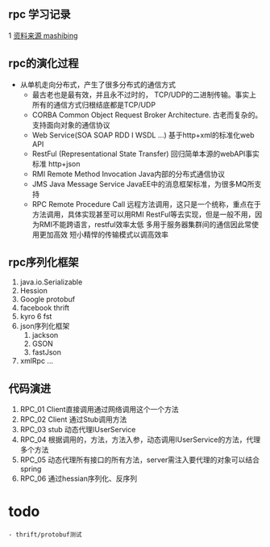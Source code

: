 ## rpc 学习记录
1 [资料来源 mashibing](https://www.ixigua.com/pseries/6837411755535106572_6837389894990430723/?logTag=eHDqXGMAI5QrVy3pUI-Ww)

## rpc的演化过程
- 从单机走向分布式，产生了很多分布式的通信方式
    - 最古老也是最有效，并且永不过时的， TCP/UDP的二进制传输。事实上所有的通信方式归根结底都是TCP/UDP 
    - CORBA Common Object Request Broker Architecture. 古老而复杂的。 支持面向对象的通信协议 
    - Web Service(SOA SOAP RDD  I WSDL ...)
    基于http+xml的标准化web API
    - RestFul (Representational State Transfer)
    回归简单本源的webAPI事实标准 http+json
    - RMI Remote Method Invocation
    Java内部的分布式通信协议
    - JMS Java Message Service
    JavaEE中的消息框架标准，为很多MQ所支持
    - RPC Remote Procedure Call
    远程方法调用，这只是一个统称，重点在于方法调用，具体实现甚至可以用RMI RestFul等去实现，但是一般不用，因为RMI不能跨语言，restful效率太低 多用于服务器集群间的通信因此常使用更加高效 短小精悍的传输模式以调高效率
 
 ## rpc序列化框架
 1. java.io.Serializable
 2. Hession
 3. Google protobuf
 4. facebook thrift
 5. kyro
 6 fst
 7. json序列化框架
    1. jackson
    2. GSON
    3. fastJson
 8. xmlRpc
 ...
 
## 代码演进
1. RPC_01 Client直接调用通过网络调用这个一个方法
2. RPC_02 Client 通过Stub调用方法
3. RPC_03 stub 动态代理IUserService
4. RPC_04 根据调用的，方法，方法入参，动态调用IUserService的方法，代理多个方法
5. RPC_05 动态代理所有接口的所有方法，server需注入要代理的对象可以结合spring
6. RPC_06 通过hessian序列化、反序列


# todo 
    - thrift/protobuf测试
